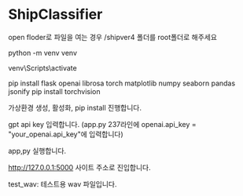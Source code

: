 # ShipClassifier

open floder로 파일을 여는 경우 /shipver4 폴더를 root폴더로 해주세요

python -m venv venv

venv\Scripts\activate

pip install flask openai librosa torch matplotlib numpy seaborn pandas jsonify
pip install torchvision

가상환경 생성, 활성화, pip install 진행합니다.

gpt api key 입력합니다. (app.py 237라인에 openai.api_key = "your_openai.api_key"에 입력합니다)

app,py 실행합니다.

http://127.0.0.1:5000 사이트 주소로 진입합니다.

test_wav: 테스트용 wav 파일입니다.
